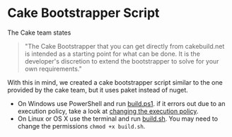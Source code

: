 # Cake Bootstrapper Script

The Cake team states

> "The Cake Bootstrapper that you can get directly from cakebuild.net is intended as a starting point for what can be done. It is the developer's discretion to extend the bootstrapper to solve for your own requirements."

With this in mind, we created a cake bootstrapper script similar to the one provided by the cake team, but it uses paket instead of nuget.

- On Windows use PowerShell and run [build.ps1](https://github.com/larzw/Cake.Paket/blob/master/build.ps1). if it errors out due to an execution policy, take a look at [changing the execution policy](https://technet.microsoft.com/en-us/library/ee176961.aspx).
- On Linux or OS X use the terminal and run [build.sh](https://github.com/larzw/Cake.Paket/blob/master/build.sh). You may need to change the permissions `chmod +x build.sh`.
